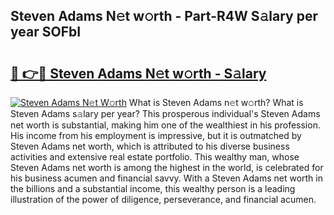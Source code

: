 ## Steven Adams N𝚎t w𝚘rth - Part-R4W S𝚊lary per year SOFbI

# <h2><a href="http://gc3jpu6.nevu.top/?p=Steven+Adams">🔗 👉🔴 Steven Adams N𝚎t w𝚘rth - S𝚊lary</a></h2>

[![Steven Adams N𝚎t W𝚘rth](https://i.imgur.com/Oavwk0R.jpeg)](http://gc3jpu6.nevu.top/?p=Steven+Adams)
What is Steven Adams n𝚎t w𝚘rth? What is Steven Adams s𝚊lary per year?
This prosperous individual's Steven Adams net worth is substantial, making him one of the wealthiest in his profession. His income from his employment is impressive, but it is outmatched by Steven Adams net worth, which is attributed to his diverse business activities and extensive real estate portfolio. This wealthy man, whose Steven Adams net worth is among the highest in the world, is celebrated for his business acumen and financial savvy. With a Steven Adams net worth in the billions and a substantial income, this wealthy person is a leading illustration of the power of diligence, perseverance, and financial acumen.
